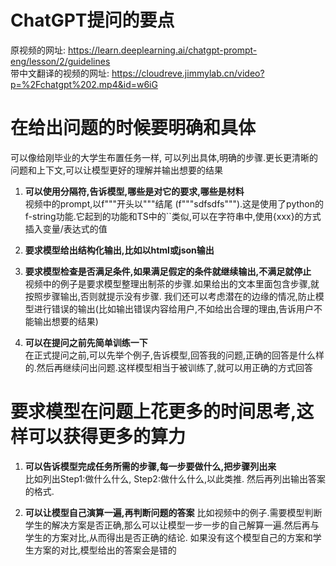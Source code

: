 # ChatGPT提问的要点
原视频的网址: https://learn.deeplearning.ai/chatgpt-prompt-eng/lesson/2/guidelines  
带中文翻译的视频的网址: https://cloudreve.jimmylab.cn/video?p=%2Fchatgpt%202.mp4&id=w6iG

# 在给出问题的时候要明确和具体
可以像给刚毕业的大学生布置任务一样, 可以列出具体,明确的步骤.更长更清晰的问题和上下文,可以让模型更好的理解并输出想要的结果
1. **可以使用分隔符,告诉模型,哪些是对它的要求,哪些是材料**  
   视频中的prompt,以f"""开头以"""结尾 (f"""sdfsdfs""").这是使用了python的f-string功能.它起到的功能和TS中的``类似,可以在字符串中,使用{xxx}的方式插入变量/表达式的值
   
2. **要求模型给出结构化输出,比如以html或json输出**  

4. **要求模型检查是否满足条件,如果满足假定的条件就继续输出,不满足就停止**  
   视频中的例子是要求模型整理出制茶的步骤.如果给出的文本里面包含步骤,就按照步骤输出,否则就提示没有步骤. 我们还可以考虑潜在的边缘的情况,防止模型进行错误的输出(比如输出错误内容给用户,不如给出合理的理由,告诉用户不能输出想要的结果)
   
4. **可以在提问之前先简单训练一下**  
   在正式提问之前,可以先举个例子,告诉模型,回答我的问题,正确的回答是什么样的.然后再继续问出问题.这样模型相当于被训练了,就可以用正确的方式回答

# 要求模型在问题上花更多的时间思考,这样可以获得更多的算力
1. **可以告诉模型完成任务所需的步骤,每一步要做什么,把步骤列出来**  
   比如列出Step1:做什么什么, Step2:做什么什么,以此类推. 然后再列出输出答案的格式.
   
2. **可以让模型自己演算一遍,再判断问题的答案**
   比如视频中的例子.需要模型判断学生的解决方案是否正确,那么可以让模型一步一步的自己解算一遍.然后再与学生的方案对比,从而得出是否正确的结论.
   如果没有这个模型自己的方案和学生方案的对比,模型给出的答案会是错的
